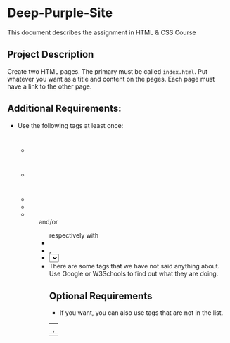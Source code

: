# Deep-Purple-Site

This document describes the assignment in HTML & CSS Course

## Project Description

Create two HTML pages. The primary must be called `index.html`. Put whatever you want as a title and content on the pages. Each page must have a link to the other page.

## Additional Requirements:
*	Use the following tags at least once:
    *   <h1>
    *   <p>
    *   <a>
    *   <img>
    *   <ol> and/or <ul> respectively with <li>
    *   <table>, <td>, <tr>
    *   <select>, <option>	
*	There are some tags that we have not said anything about. Use Google or W3Schools to find out what they are doing.

## Optional Requirements
*	If you want, you can also use tags that are not in the list.    
